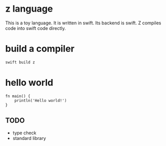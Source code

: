 # z language
This is a toy language. It is written in swift.
Its backend is swift. Z compiles code into swift code directly.

# build a compiler
```bash
swift build z
```
# hello world
```
fn main() {
    println('Hello world!')
}
```


## TODO
* type check
* standard library